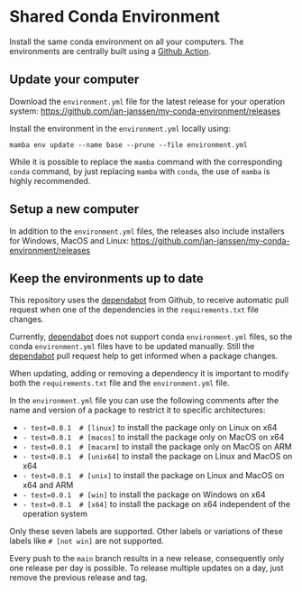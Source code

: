 # Shared Conda Environment
Install the same conda environment on all your computers. The environments are centrally built using a [Github Action](https://docs.github.com/en/actions). 

## Update your computer
Download the `environment.yml` file for the latest release for your operation system:
https://github.com/jan-janssen/my-conda-environment/releases

Install the environment in the `environment.yml` locally using:
```
mamba env update --name base --prune --file environment.yml
```

While it is possible to replace the `mamba` command with the corresponding `conda` command, by just replacing `mamba` with `conda`, the use of `mamba` is highly recommended. 

## Setup a new computer
In addition to the `environment.yml` files, the releases also include installers for Windows, MacOS and Linux:
https://github.com/jan-janssen/my-conda-environment/releases

## Keep the environments up to date
This repository uses the [dependabot](https://github.com/dependabot) from Github, to receive automatic pull request when one of the dependencies in the `requirements.txt` file changes. 

Currently, [dependabot](https://github.com/dependabot) does not support conda `environment.yml` files, so the conda `environment.yml` files have to be updated manually. Still the [dependabot](https://github.com/dependabot) pull request help to get informed when a package changes. 

When updating, adding or removing a dependency it is important to modify both the `requirements.txt` file and the `environment.yml` file. 

In the `environment.yml` file you can use the following comments after the name and version of a package to restrict it to specific architectures: 
* `- test=0.0.1  # [linux]` to install the package only on Linux on x64
* `- test=0.0.1  # [macos]` to install the package only on MacOS on x64
* `- test=0.0.1  # [macarm]` to install the package only on MacOS on ARM 
* `- test=0.0.1  # [unix64]` to install the package on Linux and MacOS on x64
* `- test=0.0.1  # [unix]` to install the package on Linux and MacOS on x64 and ARM
* `- test=0.0.1  # [win]` to install the package on Windows on x64
* `- test=0.0.1  # [x64]` to install the package on x64 independent of the operation system

Only these seven labels are supported. Other labels or variations of these labels like `# [not win]` are not supported. 

Every push to the `main` branch results in a new release, consequently only one release per day is possible. To release multiple updates on a day, just remove the previous release and tag. 
